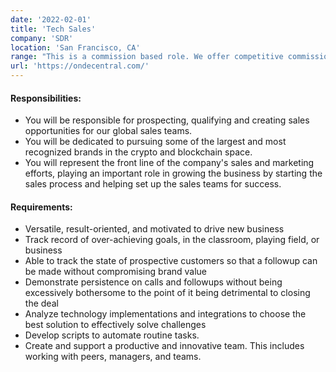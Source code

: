 ```yaml
---
date: '2022-02-01'
title: 'Tech Sales'
company: 'SDR'
location: 'San Francisco, CA'
range: "This is a commission based role. We offer competitive commission for a best-in-class, certified product. Responsibilities: You will be responsible for prospecting, qualifying and creating sales opportunities for Chainalysis’ global sales teams. You will be dedicated to pursuing some of the largest and most recognized brands in the crypto and blockchain space. You will represent the front line of the company's sales and marketing efforts, playing an important role in growing the business by starting the sales process and helping set up the sales teams for success."
url: 'https://ondecentral.com/'
---
```


#### Responsibilities:

- You will be responsible for prospecting, qualifying and creating sales opportunities for our global sales teams.
- You will be dedicated to pursuing some of the largest and most recognized brands in the crypto and blockchain space.
- You will represent the front line of the company's sales and marketing efforts, playing an important role in growing the business by starting the sales process and helping set up the sales teams for success.

#### Requirements:

- Versatile, result-oriented, and motivated to drive new business
- Track record of over-achieving goals, in the classroom, playing field, or business
- Able to track the state of prospective customers so that a followup can be made without compromising brand value
- Demonstrate persistence on calls and followups without being excessively bothersome to the point of it being detrimental to closing the deal
- Analyze technology implementations and integrations to choose the best solution to effectively solve challenges
- Develop scripts to automate routine tasks.
- Create and support a productive and innovative team. This includes working with peers, managers, and teams.
